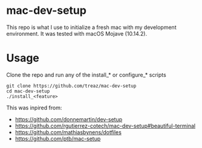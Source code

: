 # mac-dev-setup
This repo is what I use to initialize a fresh mac with my development environment.
It was tested with macOS Mojave (10.14.2).

# Usage
Clone the repo and run any of the install_* or configure_* scripts
```
git clone https://github.com/treaz/mac-dev-setup
cd mac-dev-setup
./install_<feature>
```


This was inpired from:
* https://github.com/donnemartin/dev-setup
* https://github.com/rgutierrez-cotech/mac-dev-setup#beautiful-terminal
* https://github.com/mathiasbynens/dotfiles
* https://github.com/ptb/mac-setup
